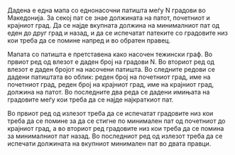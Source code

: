 Дадена е една мапа со еднонасочни патишта меѓу N градови во Македонија. За секој пат се знае должината на патот, почетниот и крајниот град. Да се најде вкупната должина на минималниот пат од еден до друг град и назад, и да се испечатат патеките со градовите низ кои треба да се помине напред и во обратен правец.



Мапата со патишта е претставена како насочен тежински граф. Во првиот ред од влезот е даден број на градови N. Во вториот ред од влезот е даден бројот на насочени патишта. Во следните редови се дадени патиштата во облик: реден број на почетниот град, име на почетниот град, реден број на крајниот град, име на крајниот град, должина на патот. Во последните два реда се дадени имињата на градовите меѓу кои треба да се најде најкраткиот пат.



Во првиот ред од излезот треба да се испечатат градовите низ кои треба да се помине за да се стигне по минимален пат од почетниот до крајниот град, а во вториот ред градовите низ кои треба да се помина за минималниот пат назад. Во последниот ред од излезот треба да се испечати должината на вкупниот минимален пат во двата правци. 